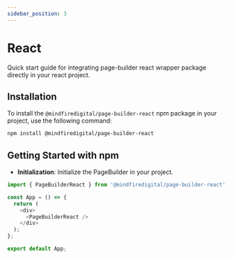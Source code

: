 ```yaml
---
sidebar_position: 3
---
```


# React

Quick start guide for integrating page-builder react wrapper package directly in your react project.

## Installation

To install the `@mindfiredigital/page-builder-react` npm package in your project, use the following command:

```bash
npm install @mindfiredigital/page-builder-react
```

## Getting Started with npm

- **Initialization**: Initialize the PageBuilder in your project.

```javascript
import { PageBuilderReact } from '@mindfiredigital/page-builder-react';

const App = () => {
  return (
    <div>
      <PageBuilderReact />
    </div>
  );
};

export default App;
```
